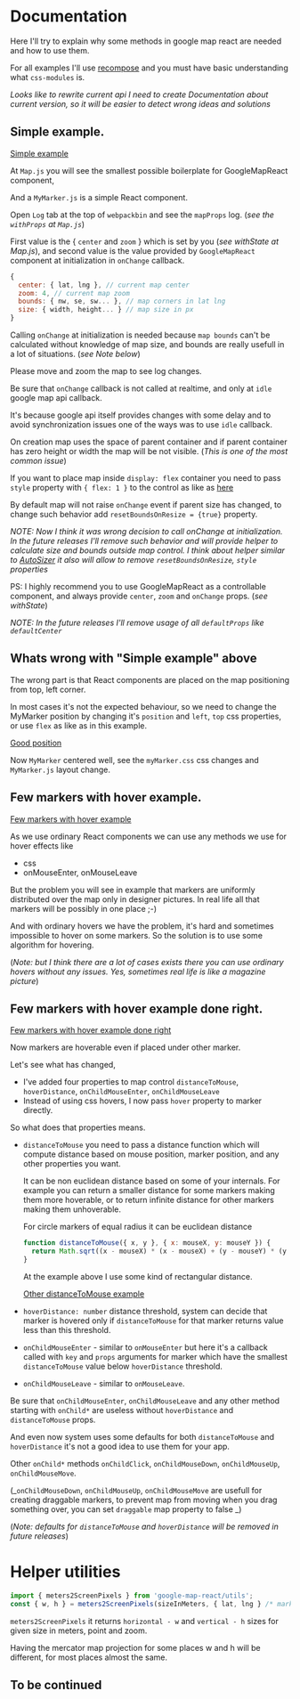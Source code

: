 # Documentation

Here I'll try to explain why some methods in google map react are needed and how to use them.

For all examples I'll use [recompose](github.com/acdlite/recompose)
and you must have basic understanding what `css-modules` is.

_Looks like to rewrite current api I need to create Documentation about current version,
so it will be easier to detect wrong ideas and solutions_

## Simple example.

[Simple example](http://www.webpackbin.com/N1N_45Owz)

At `Map.js` you will see the smallest possible boilerplate for GoogleMapReact component,

And a `MyMarker.js` is a simple React component.

Open `Log` tab at the top of `webpackbin` and see the `mapProps` log.
(_see the `withProps` at `Map.js`_)

First value is the { `center` and `zoom` } which is set by you (_see withState at Map.js_),
and second value is the value provided by `GoogleMapReact` component at initialization in `onChange` callback.

```javascript
{
  center: { lat, lng }, // current map center
  zoom: 4, // current map zoom
  bounds: { nw, se, sw... }, // map corners in lat lng
  size: { width, height... } // map size in px
}
```

Calling `onChange` at initialization is needed because `map bounds` can't be calculated without knowledge of map size,
and bounds are really usefull in a lot of situations. (_see Note below_)

Please move and zoom the map to see log changes.

Be sure that `onChange` callback is not called at realtime, and only at `idle` google map api callback.

It's because google api itself provides changes with some delay and to avoid synchronization issues
one of the ways was to use `idle` callback.

On creation map uses the space of parent container and if parent container has zero height or width
the map will be not visible. (_This is one of the most common issue_)

If you want to place map inside `display: flex` container you need to pass `style` property
with `{ flex: 1 }` to the control as like as [here](https://github.com/istarkov/google-map-thousands-markers/blob/master/src/Map.js#L32)

By default map will not raise `onChange` event if parent size has changed, to change such behavior
add `resetBoundsOnResize = {true}` property.

_NOTE: Now I think it was wrong decision to call onChange at initialization.
In the future releases
I'll remove such behavior and will provide helper to calculate size and bounds outside map control.
I think about helper similar to [AutoSizer](https://github.com/bvaughn/react-virtualized/blob/master/docs/AutoSizer.md)
it also will allow to remove `resetBoundsOnResize`, `style` properties_

PS: I highly recommend you to use GoogleMapReact as a controllable component,
and always provide `center`, `zoom` and `onChange` props. (_see withState_)

_NOTE: In the future releases I'll remove usage of all `defaultProps` like `defaultCenter`_

## Whats wrong with "Simple example" above

The wrong part is that React components are placed on the map positioning from top, left corner.

In most cases it's not the expected behaviour, so we need to change the MyMarker position by changing
it's `position` and `left`, `top` css properties, or use `flex` as like as in this example.

[Good position](http://www.webpackbin.com/VJBKkj_vM)

Now `MyMarker` centered well, see the `myMarker.css` css changes and `MyMarker.js` layout change.

## Few markers with hover example.

[Few markers with hover example](http://www.webpackbin.com/Ny9EW1cwf)

As we use ordinary React components we can use any methods we use for hover effects like
- css
- onMouseEnter, onMouseLeave

But the problem you will see in example that markers are uniformly distributed over the map only in
designer pictures. In real life all that markers will be possibly in one place ;-)

And with ordinary hovers we have the problem, it's hard and sometimes impossible to hover on some markers.
So the solution is to use some algorithm for hovering.

(_Note: but I think there are a lot of cases exists there you can use ordinary hovers without any issues.
Yes, sometimes real life is like a magazine picture_)

## Few markers with hover example done right.

[Few markers with hover example done right](http://www.webpackbin.com/N1Cmhy5wf)

Now markers are hoverable even if placed under other marker.

Let's see what has changed,
- I've added four properties to map control `distanceToMouse`, `hoverDistance`, `onChildMouseEnter`, `onChildMouseLeave`
- Instead of using css hovers, I now pass `hover` property to marker directly.

So what does that properties means.

- `distanceToMouse` you need to pass a distance function which will compute distance based on mouse position,
marker position, and any other properties you want.

  It can be non euclidean distance based on some of your internals.
  For example you can return a smaller distance for some markers making them more hoverable,
  or to return infinite distance for other markers making them unhoverable.

  For circle markers of equal radius it can be euclidean distance

  ```javascript
  function distanceToMouse({ x, y }, { x: mouseX, y: mouseY }) {
    return Math.sqrt((x - mouseX) * (x - mouseX) + (y - mouseY) * (y - mouseY))
  }
  ```

  At the example above I use some kind of rectangular distance.

  [Other distanceToMouse example](https://github.com/istarkov/google-map-react-examples/blob/dbfc2fcd381cc39da315875f5a45d4ebee765f26/web/flux/components/examples/x_distance_hover/distance_hover_map_page.jsx#L31-L46)


- `hoverDistance: number` distance threshold,
system can decide that marker is hovered only if `distanceToMouse` for that marker returns value less than this threshold.

- `onChildMouseEnter` - similar to `onMouseEnter` but here it's a callback called with `key` and `props` arguments for marker which have the smallest `distanceToMouse` value below `hoverDistance` threshold.

- `onChildMouseLeave` - similar to `onMouseLeave`.

Be sure that `onChildMouseEnter`, `onChildMouseLeave` and any other method starting with `onChild*` are useless without `hoverDistance` and `distanceToMouse` props.

And even now system uses some defaults for both `distanceToMouse` and `hoverDistance` it's not a good idea to use them for your app.

Other `onChild*` methods `onChildClick`, `onChildMouseDown`, `onChildMouseUp`, `onChildMouseMove`.

(_`onChildMouseDown`, `onChildMouseUp`, `onChildMouseMove` are usefull for creating draggable markers,
to prevent map from moving when you drag something over, you can set `draggable` map property to false
_)

(_Note: defaults for `distanceToMouse` and `hoverDistance` will be removed in future releases_)


# Helper utilities

```javascript
import { meters2ScreenPixels } from 'google-map-react/utils';
const { w, h } = meters2ScreenPixels(sizeInMeters, { lat, lng } /* marker coords*/, zoom /* map zoom*/);
```

`meters2ScreenPixels` it returns `horizontal - w` and `vertical - h` sizes for given size in meters, point and zoom.

Having the mercator map projection for some places w and h will be different, for most places almost the same.


## To be continued
